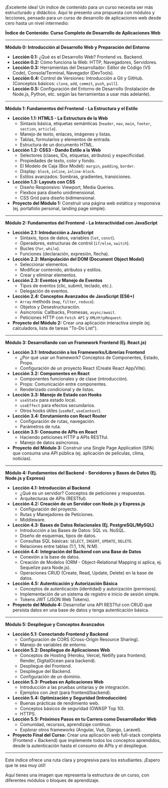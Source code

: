 ¡Excelente idea! Un índice de contenido para un curso necesita ser más estructurado y didáctico. Aquí te presento una propuesta con módulos y lecciones, pensado para un curso de desarrollo de aplicaciones web desde cero hasta un nivel intermedio:

**Índice de Contenido: Curso Completo de Desarrollo de Aplicaciones Web**

---

**Módulo 0: Introducción al Desarrollo Web y Preparación del Entorno**
*   **Lección 0.1:** ¿Qué es el Desarrollo Web? Frontend vs. Backend.
*   **Lección 0.2:** Cómo funciona la Web: HTTP, Navegadores, Servidores.
*   **Lección 0.3:** Herramientas del Desarrollador: Editor de Código (VS Code), Consola/Terminal, Navegador (DevTools).
*   **Lección 0.4:** Control de Versiones: Introducción a Git y GitHub. (Conceptos básicos: `clone`, `add`, `commit`, `push`, `pull`).
*   **Lección 0.5:** Configuración del Entorno de Desarrollo (Instalación de Node.js, Python, etc. según las herramientas a usar más adelante).

---

**Módulo 1: Fundamentos del Frontend - La Estructura y el Estilo**
*   **Lección 1.1: HTML5 - La Estructura de la Web**
    *   Sintaxis básica, etiquetas semánticas (`header`, `nav`, `main`, `footer`, `section`, `article`).
    *   Manejo de texto, enlaces, imágenes y listas.
    *   Tablas, formularios y elementos de entrada.
    *   Estructura de un documento HTML.
*   **Lección 1.2: CSS3 - Dando Estilo a la Web**
    *   Selectores (clases, IDs, etiquetas, atributos) y especificidad.
    *   Propiedades de texto, color y fondo.
    *   El Modelo de Caja (Box Model): `margin`, `padding`, `border`.
    *   Display: `block`, `inline`, `inline-block`.
    *   Estilos avanzados: Sombras, gradientes, transiciones.
*   **Lección 1.3: Layouts con CSS**
    *   Diseño Responsivo: Viewport, Media Queries.
    *   Flexbox para diseño unidimensional.
    *   CSS Grid para diseño bidimensional.
*   **Proyecto del Módulo 1:** Construir una página web estática y responsiva (ej. portafolio personal, landing page simple).

---

**Módulo 2: Fundamentos del Frontend - La Interactividad con JavaScript**
*   **Lección 2.1: Introducción a JavaScript**
    *   Sintaxis, tipos de datos, variables (`let`, `const`).
    *   Operadores, estructuras de control (`if/else`, `switch`).
    *   Bucles (`for`, `while`).
    *   Funciones (declaración, expresión, flecha).
*   **Lección 2.2: Manipulación del DOM (Document Object Model)**
    *   Seleccionar elementos.
    *   Modificar contenido, atributos y estilos.
    *   Crear y eliminar elementos.
*   **Lección 2.3: Eventos y Manejo de Eventos**
    *   Tipos de eventos (clic, submit, teclado, etc.).
    *   Delegación de eventos.
*   **Lección 2.4: Conceptos Avanzados de JavaScript (ES6+)**
    *   `Array` methods (`map`, `filter`, `reduce`).
    *   Objetos y Desestructuración.
    *   Asincronía: Callbacks, Promesas, `async/await`.
    *   Peticiones HTTP con `Fetch API` y `XMLHttpRequest`.
*   **Proyecto del Módulo 2:** Crear una aplicación interactiva simple (ej. calculadora, lista de tareas "To-Do List").

---

**Módulo 3: Desarrollando con un Framework Frontend (Ej. React.js)**
*   **Lección 3.1: Introducción a los Frameworks/Librerías Frontend**
    *   ¿Por qué usar un framework? Conceptos de Componentes, Estado, Props.
    *   Configuración de un proyecto React (Create React App/Vite).
*   **Lección 3.2: Componentes en React**
    *   Componentes funcionales y de clase (introducción).
    *   Props: Comunicación entre componentes.
    *   Renderizado condicional y de listas.
*   **Lección 3.3: Manejo de Estado con Hooks**
    *   `useState` para estado local.
    *   `useEffect` para efectos secundarios.
    *   Otros hooks útiles (`useRef`, `useContext`).
*   **Lección 3.4: Enrutamiento con React Router**
    *   Configuración de rutas, navegación.
    *   Parámetros de ruta.
*   **Lección 3.5: Consumo de APIs en React**
    *   Haciendo peticiones HTTP a APIs RESTful.
    *   Manejo de datos asíncronos.
*   **Proyecto del Módulo 3:** Construir una Single Page Application (SPA) que consuma una API pública (ej. aplicación de películas, clima, noticias).

---

**Módulo 4: Fundamentos del Backend - Servidores y Bases de Datos (Ej. Node.js y Express)**
*   **Lección 4.1: Introducción al Backend**
    *   ¿Qué es un servidor? Conceptos de peticiones y respuestas.
    *   Arquitecturas de APIs (RESTful).
*   **Lección 4.2: Creación de un Servidor con Node.js y Express.js**
    *   Configuración del proyecto.
    *   Rutas y Manejadores de Peticiones.
    *   Middleware.
*   **Lección 4.3: Bases de Datos Relacionales (Ej. PostgreSQL/MySQL)**
    *   Introducción a las Bases de Datos: SQL vs. NoSQL.
    *   Diseño de esquemas, tipos de datos.
    *   Consultas SQL básicas: `SELECT`, `INSERT`, `UPDATE`, `DELETE`.
    *   Relaciones entre tablas (1:1, 1:N, N:M).
*   **Lección 4.4: Integración del Backend con una Base de Datos**
    *   Conexión a la base de datos.
    *   Creación de Modelos (ORM - Object-Relational Mapping si aplica, ej. Sequelize para Node.js).
    *   Operaciones CRUD (Create, Read, Update, Delete) en la base de datos.
*   **Lección 4.5: Autenticación y Autorización Básica**
    *   Conceptos de autenticación (identidad) y autorización (permisos).
    *   Implementación de un sistema de registro e inicio de sesión simple.
    *   Tokens JWT (JSON Web Tokens).
*   **Proyecto del Módulo 4:** Desarrollar una API RESTful con CRUD que persista datos en una base de datos y tenga autenticación básica.

---

**Módulo 5: Despliegue y Conceptos Avanzados**
*   **Lección 5.1: Conectando Frontend y Backend**
    *   Configuración de CORS (Cross-Origin Resource Sharing).
    *   Manejo de variables de entorno.
*   **Lección 5.2: Despliegue de Aplicaciones Web**
    *   Conceptos de Hosting (Heroku, Vercel, Netlify para frontend; Render, DigitalOcean para backend).
    *   Despliegue del Frontend.
    *   Despliegue del Backend.
    *   Configuración de un dominio.
*   **Lección 5.3: Pruebas en Aplicaciones Web**
    *   Introducción a las pruebas unitarias y de integración.
    *   Ejemplos con Jest (para frontend/backend).
*   **Lección 5.4: Optimización y Seguridad (Introducción)**
    *   Buenas prácticas de rendimiento web.
    *   Conceptos básicos de seguridad (OWASP Top 10).
    *   HTTPS.
*   **Lección 5.5: Próximos Pasos en tu Carrera como Desarrollador Web**
    *   Comunidad, recursos, aprendizaje continuo.
    *   Explorar otros frameworks (Angular, Vue, Django, Laravel).
*   **Proyecto Final del Curso:** Crear una aplicación web full-stack completa (Frontend + Backend) que implemente todos los conceptos aprendidos, desde la autenticación hasta el consumo de APIs y el despliegue.

---

Este índice ofrece una ruta clara y progresiva para los estudiantes. ¡Espero que te sea muy útil!

Aquí tienes una imagen que representa la estructura de un curso, con diferentes módulos o bloques de aprendizaje.
